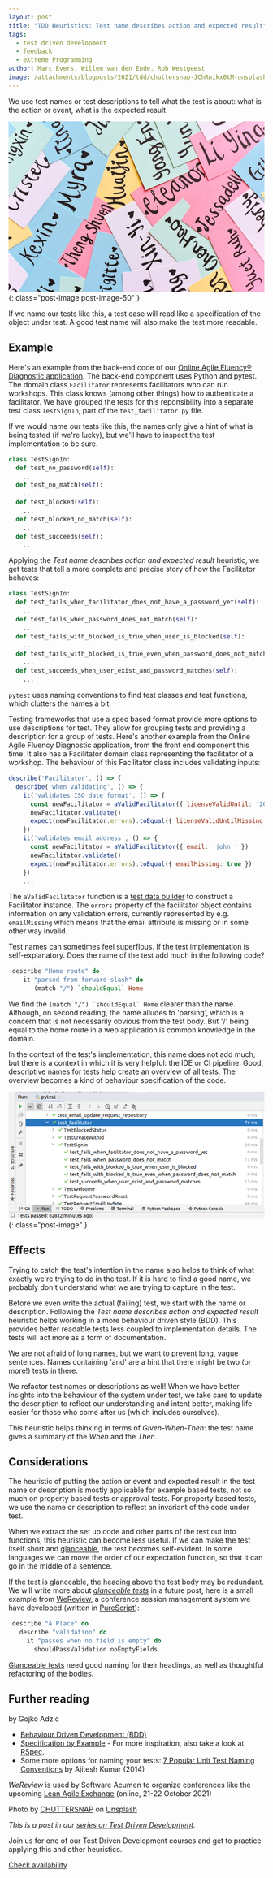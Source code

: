 ```yaml
---
layout: post
title: "TDD Heuristics: Test name describes action and expected result"
tags:
  - test driven development
  - feedback
  - eXtreme Programming
author: Marc Evers, Willem van den Ende, Rob Westgeest
image: /attachments/blogposts/2021/tdd/chuttersnap-JChRnikx0tM-unsplash.jpg
---
```


We use test names or test descriptions to tell what the test is about: what is
the action or event, what is the expected result.

![picture of a stack of colorful name cards](/attachments/blogposts/2021/tdd/chuttersnap-JChRnikx0tM-unsplash.jpg)
{: class="post-image post-image-50" }

If we name our tests like this, a test case will read like a specification of
the object under test. A good test name will also make the test more readable.

## Example

Here's an example from the back-end code of our [Online Agile Fluency®
Diagnostic application](/2020/09/25/hexagonal-frontend-example.html). The
back-end component uses Python and pytest. The domain class `Facilitator`
represents facilitators who can run workshops. This class knows (among other
things) how to authenticate a facilitator. We have grouped the tests for this
reponsibility into a separate test class `TestSignIn`, part of the
`test_facilitator.py` file. 

If we would name our tests like this, the names only give a hint of what is
being tested (if we're lucky), but we'll have to inspect the test implementation
to be sure.

```python
class TestSignIn:
  def test_no_password(self):
    ...
  def test_no_match(self):
    ...
  def test_blocked(self):
    ...
  def test_blocked_no_match(self):
    ...
  def test_succeeds(self):
    ...
```

Applying the _Test name describes action and expected result_ heuristic, we get
tests that tell a more complete and precise story of how the Facilitator
behaves:

```python
class TestSignIn:
  def test_fails_when_facilitator_does_not_have_a_password_yet(self):
    ...
  def test_fails_when_password_does_not_match(self):
    ...
  def test_fails_with_blocked_is_true_when_user_is_blocked(self):
    ...
  def test_fails_with_blocked_is_true_even_when_password_does_not_match(self):
    ...
  def test_succeeds_when_user_exist_and_password_matches(self):
    ...
```

`pytest` uses naming conventions to find test classes and test functions, which
clutters the names a bit.

Testing frameworks that use a spec based format provide more options to use
descriptions for test. They allow for grouping tests and providing a description
for a group of tests. Here's another example from the Online Agile Fluency
Diagnostic application, from the front end component this time. It also has a
Facilitator domain class representing the facilitator of a workshop. The
behaviour of this Facilitator class includes validating inputs:

```js
describe('Facilitator', () => {
  describe('when validating', () => {
    it('validates ISO date format', () => {
      const newFacilitator = aValidFacilitator({ licenseValidUntil: '20 May 2020' })
      newFacilitator.validate()
      expect(newFacilitator.errors).toEqual({ licenseValidUntilMissing: true })
    })
    it('validates email address', () => {
      const newFacilitator = aValidFacilitator({ email: 'john ' })
      newFacilitator.validate()
      expect(newFacilitator.errors).toEqual({ emailMissing: true })
    })
    ...
```

The `aValidFacilitator` function is a [test data
builder](/2020/10/09/test-data-builders.html) to construct a Facilitator
instance. The `errors` property of the facilitator object contains information
on any validation errors, currently represented by e.g. `emailMissing` which
means that the email attribute is missing or in some other way invalid.

Test names can sometimes feel superflous. If the test implementation is self-explanatory. Does the name of the test add much in the following code?

```haskell
 describe "Home route" do
    it "parsed from forward slash" do
       (match "/") `shouldEqual` Home
```

We find the ```(match "/") `shouldEqual` Home``` clearer than the name.
Although, on second reading, the name alludes to 'parsing', which is a concern
that is not necessarily obvious from the test body. But '/' being equal to the
home route in a web application is common knowledge in the domain. 

In the context of the test's implementation, this name does not add much, but
there is a context in which it is very helpful: the IDE or CI pipeline. Good,
descriptive names for tests help create an overview of all tests. The overview
becomes a kind of behaviour specification of the code.

![IDE showing a list of successful tests, which reads as a kind of specification](/attachments/blogposts/2021/tdd/tests-as-spec-in-ide.png)
{: class="post-image" }

## Effects 

Trying to catch the test's intention in the name also helps to think of what
exactly we're trying to do in the test. If it is hard to find a good name, we
probably don't understand what we are trying to capture in the test.

Before we even write the actual (failing) test, we start with the name or
description. Following the _Test name describes action and expected result_
heuristic helps working in a more behaviour driven style (BDD). This provides
better readable tests less coupled to implementation details. The tests will act
more as a form of documentation.

We are not afraid of long names, but we want to prevent long, vague sentences.
Names containing 'and' are a hint that there might be two (or more!) tests 
in there.

We refactor test names or descriptions as well! When we have better insights
into the behaviour of the system under test, we take care to update the
description to reflect our understanding and intent better, making life easier
for those who come after us (which includes ourselves).

This heuristic helps thinking in terms of _Given-When-Then_: the test name gives
a summary of the _When_ and the _Then_.

## Considerations

The heuristic of putting the action or event and expected result in the test
name or description is mostly applicable for example based tests, not so much on
property based tests or approval tests. For property based tests, we use the
name or description to reflect an invariant of the code under test.

When we extract the set up code and other parts of the test out into functions,
this heuristic can become less useful. If we can make the test itself short and
[glanceable](/2021/09/27/tdd-glanceable-tests.html), the test becomes self-evident. In some languages we can move the
order of our expectation function, so that it can go in the middle of a
sentence. 

If the test is glanceable, the heading above the test body may be redundant. We
will write more about _[glanceable tests](/2021/09/27/tdd-glanceable-tests.html)_ in a future post, here is a small
example from [WeReview](https://wereviewhq.com), a conference
session management system we have developed (written in [PureScript](https://www.purescript.org/)):

```haskell
 describe "A Place" do
   describe "validation" do
     it "passes when no field is empty" do
       shouldPassValidation noEmptyFields
```

[Glanceable tests](/2021/09/27/tdd-glanceable-tests.html) need good naming for their headings, as well as thoughtful
refactoring of the bodies. 

## Further reading

by Gojko Adzic
- [Behaviour Driven Development (BDD)](https://dannorth.net/introducing-bdd/)
- [Specification by Example](https://gojko.net/books/specification-by-example/) - For more inspiration, also take a look at [RSpec](http://rspec.info/).
- Some more options for naming your tests: [7 Popular Unit Test Naming
Conventions](https://dzone.com/articles/7-popular-unit-test-naming) by Ajitesh
Kumar (2014)

_WeReview_ is used by Software Acumen to organize conferences like the upcoming
[Lean Agile Exchange](https://www.leanagileexchange.net/) (online, 21-22 October
2021)

Photo by <a href="https://unsplash.com/@chuttersnap?utm_source=unsplash&utm_medium=referral&utm_content=creditCopyText">CHUTTERSNAP</a> on <a href="https://unsplash.com/s/photos/name-card?utm_source=unsplash&utm_medium=referral&utm_content=creditCopyText">Unsplash</a>

_This is a post in our [series on Test Driven Development](/blog-by-tag#tag-test-driven-development)._

<aside>
  <p>Join us for one of our Test Driven Development courses and get to practice applying this and other heuristics. 
  </p>
  <p><div>
    <a href="/training/test-driven-development">Check availability</a>
  </div></p>
</aside>

